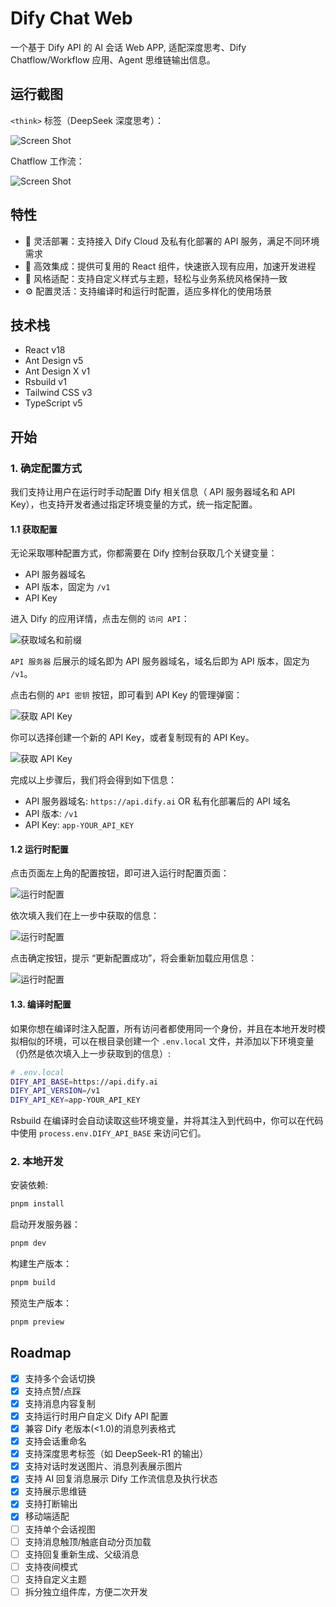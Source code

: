 # Dify Chat Web

一个基于 Dify API 的 AI 会话 Web APP, 适配深度思考、Dify Chatflow/Workflow 应用、Agent 思维链输出信息。

## 运行截图

`<think>` 标签（DeepSeek 深度思考）：

![Screen Shot](./docs/running_sample.png)

Chatflow 工作流：

![Screen Shot](./docs/sample_chatflow.jpg)

## 特性

- 💃 灵活部署：支持接入 Dify Cloud 及私有化部署的 API 服务，满足不同环境需求
- 🚀 高效集成：提供可复用的 React 组件，快速嵌入现有应用，加速开发进程
- 🎨 风格适配：支持自定义样式与主题，轻松与业务系统风格保持一致
- ⚙️ 配置灵活：支持编译时和运行时配置，适应多样化的使用场景

## 技术栈

- React v18
- Ant Design v5
- Ant Design X v1
- Rsbuild v1
- Tailwind CSS v3
- TypeScript v5

## 开始

### 1. 确定配置方式

我们支持让用户在运行时手动配置 Dify 相关信息（ API 服务器域名和 API Key），也支持开发者通过指定环境变量的方式，统一指定配置。

#### 1.1 获取配置

无论采取哪种配置方式，你都需要在 Dify 控制台获取几个关键变量：

- API 服务器域名
- API 版本，固定为 `/v1`
- API Key

进入 Dify 的应用详情，点击左侧的 `访问 API`：

![获取域名和前缀](./docs/get_api_base.jpg)

`API 服务器` 后展示的域名即为 API 服务器域名，域名后即为 API 版本，固定为 `/v1`。

点击右侧的 `API 密钥` 按钮，即可看到 API Key 的管理弹窗：

![获取 API Key](./docs/get_api_key_entry.jpg)

你可以选择创建一个新的 API Key，或者复制现有的 API Key。

![获取 API Key](./docs/get_api_key.jpg)

完成以上步骤后，我们将会得到如下信息：

- API 服务器域名: `https://api.dify.ai` OR 私有化部署后的 API 域名
- API 版本: `/v1`
- API Key: `app-YOUR_API_KEY`

#### 1.2 运行时配置

点击页面左上角的配置按钮，即可进入运行时配置页面：

![运行时配置](./docs/config-button.jpg)

依次填入我们在上一步中获取的信息：

![运行时配置](./docs/config_form.jpg)

点击确定按钮，提示 “更新配置成功”，将会重新加载应用信息：

![运行时配置](./docs/config_success.jpg)

#### 1.3. 编译时配置

如果你想在编译时注入配置，所有访问者都使用同一个身份，并且在本地开发时模拟相似的环境，可以在根目录创建一个 `.env.local` 文件，并添加以下环境变量（仍然是依次填入上一步获取到的信息）:

```bash
# .env.local
DIFY_API_BASE=https://api.dify.ai
DIFY_API_VERSION=/v1
DIFY_API_KEY=app-YOUR_API_KEY
```

Rsbuild 在编译时会自动读取这些环境变量，并将其注入到代码中，你可以在代码中使用 `process.env.DIFY_API_BASE` 来访问它们。

### 2. 本地开发

安装依赖:

```bash
pnpm install
```

启动开发服务器：

```bash
pnpm dev
```

构建生产版本：

```bash
pnpm build
```

预览生产版本：

```bash
pnpm preview
```

## Roadmap

- [x] 支持多个会话切换
- [x] 支持点赞/点踩
- [x] 支持消息内容复制
- [x] 支持运行时用户自定义 Dify API 配置
- [x] 兼容 Dify 老版本(<1.0)的消息列表格式
- [x] 支持会话重命名
- [x] 支持深度思考标签（如 DeepSeek-R1 的输出）
- [x] 支持对话时发送图片、消息列表展示图片
- [x] 支持 AI 回复消息展示 Dify 工作流信息及执行状态
- [x] 支持展示思维链
- [x] 支持打断输出
- [x] 移动端适配
- [ ] 支持单个会话视图
- [ ] 支持消息触顶/触底自动分页加载
- [ ] 支持回复重新生成、父级消息
- [ ] 支持夜间模式
- [ ] 支持自定义主题
- [ ] 拆分独立组件库，方便二次开发
